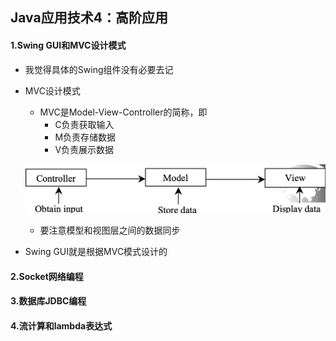 ## Java应用技术4：高阶应用

#### 1.Swing GUI和MVC设计模式

- 我觉得具体的Swing组件没有必要去记

- MVC设计模式

  - MVC是Model-View-Controller的简称，即
    - C负责获取输入
    - M负责存储数据
    - V负责展示数据

  ![image-20201230143932782](static/image-20201230143932782.png)
  - 要注意模型和视图层之间的数据同步

- Swing GUI就是根据MVC模式设计的

#### 2.Socket网络编程

#### 3.数据库JDBC编程

#### 4.流计算和lambda表达式